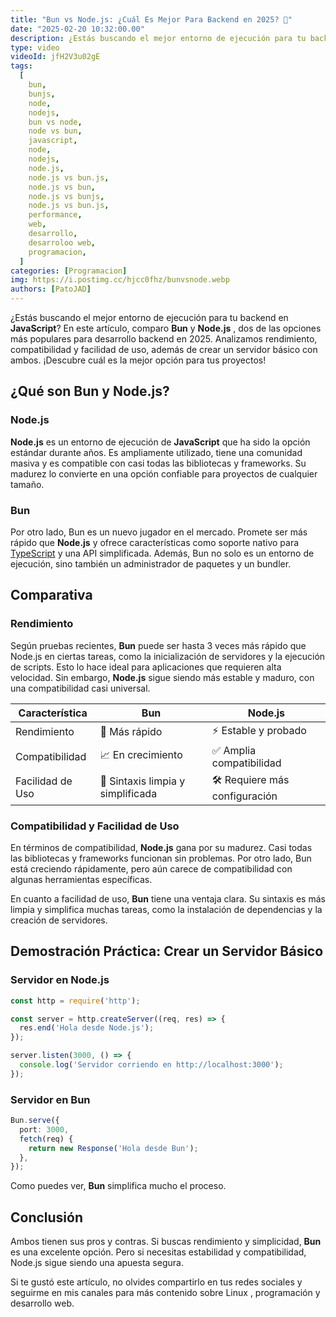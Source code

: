 ```yaml
---
title: "Bun vs Node.js: ¿Cuál Es Mejor Para Backend en 2025? 🤔"
date: "2025-02-20 10:32:00.00"
description: ¿Estás buscando el mejor entorno de ejecución para tu backend en JavaScript? En este video, comparo Bun y Node.js , dos de las opciones más populares para desarrollo backend en 2024. Analizamos rendimiento, compatibilidad y facilidad de uso, además de crear un servidor básico con ambos. ¡Descubre cuál es la mejor opción para tus proyectos!
type: video
videoId: jfH2V3u02gE
tags:
  [
    bun,
    bunjs,
    node,
    nodejs,
    bun vs node,
    node vs bun,
    javascript,
    node,
    nodejs,
    node.js,
    node.js vs bun.js,
    node.js vs bun,
    node.js vs bunjs,
    node.js vs bun.js,
    performance,
    web,
    desarrollo,
    desarroloo web,
    programacion,
  ]
categories: [Programacion]
img: https://i.postimg.cc/hjcc0fhz/bunvsnode.webp
authors: [PatoJAD]
---
```


¿Estás buscando el mejor entorno de ejecución para tu backend en **JavaScript**? En este artículo, comparo **Bun** y **Node.js** , dos de las opciones más populares para desarrollo backend en 2025. Analizamos rendimiento, compatibilidad y facilidad de uso, además de crear un servidor básico con ambos. ¡Descubre cuál es la mejor opción para tus proyectos!

## ¿Qué son Bun y Node.js?

### Node.js

**Node.js** es un entorno de ejecución de **JavaScript** que ha sido la opción estándar durante años. Es ampliamente utilizado, tiene una comunidad masiva y es compatible con casi todas las bibliotecas y frameworks. Su madurez lo convierte en una opción confiable para proyectos de cualquier tamaño.

### Bun

Por otro lado, Bun es un nuevo jugador en el mercado. Promete ser más rápido que **Node.js** y ofrece características como soporte nativo para [TypeScript](https://patojad.com.ar/post/2023/03/que-es-typescript-en-que-se-parece-a-javascript/) y una API simplificada. Además, Bun no solo es un entorno de ejecución, sino también un administrador de paquetes y un bundler.

## Comparativa 

### Rendimiento

Según pruebas recientes, **Bun** puede ser hasta 3 veces más rápido que Node.js en ciertas tareas, como la inicialización de servidores y la ejecución de scripts. Esto lo hace ideal para aplicaciones que requieren alta velocidad. Sin embargo, **Node.js** sigue siendo más estable y maduro, con una compatibilidad casi universal.

| Característica | Bun | Node.js |
| -------------- | --- | ------- |
| Rendimiento    | 🚀 Más rápido | ⚡️ Estable y probado |
| Compatibilidad | 📈 En crecimiento | ✅ Amplia compatibilidad |
| Facilidad de Uso | 🧩 Sintaxis limpia y simplificada | 🛠️ Requiere más configuración |

### Compatibilidad y Facilidad de Uso

En términos de compatibilidad, **Node.js** gana por su madurez. Casi todas las bibliotecas y frameworks funcionan sin problemas. Por otro lado, Bun está creciendo rápidamente, pero aún carece de compatibilidad con algunas herramientas específicas.

En cuanto a facilidad de uso, **Bun** tiene una ventaja clara. Su sintaxis es más limpia y simplifica muchas tareas, como la instalación de dependencias y la creación de servidores.

## Demostración Práctica: Crear un Servidor Básico

### Servidor en Node.js

```javascript
const http = require('http');

const server = http.createServer((req, res) => {
  res.end('Hola desde Node.js');
});

server.listen(3000, () => {
  console.log('Servidor corriendo en http://localhost:3000');
});
```

### Servidor en Bun

```TypeScript
Bun.serve({
  port: 3000,
  fetch(req) {
    return new Response('Hola desde Bun');
  },
});
```

Como puedes ver, **Bun** simplifica mucho el proceso.

## Conclusión

Ambos tienen sus pros y contras. Si buscas rendimiento y simplicidad, **Bun** es una excelente opción. Pero si necesitas estabilidad y compatibilidad, Node.js sigue siendo una apuesta segura.

Si te gustó este artículo, no olvides compartirlo en tus redes sociales y seguirme en mis canales para más contenido sobre Linux , programación y desarrollo web.
